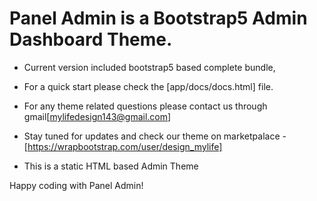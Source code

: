 # Panel Admin is a Bootstrap5 Admin Dashboard Theme.

- Current version included bootstrap5 based complete bundle,
- For a quick start please check the [app/docs/docs.html] file.
- For any theme related questions please contact us through gmail[mylifedesign143@gmail.com]

- Stay tuned for updates and check our theme on marketpalace - [https://wrapbootstrap.com/user/design_mylife]

- This is a static HTML based Admin Theme

Happy coding with Panel Admin!